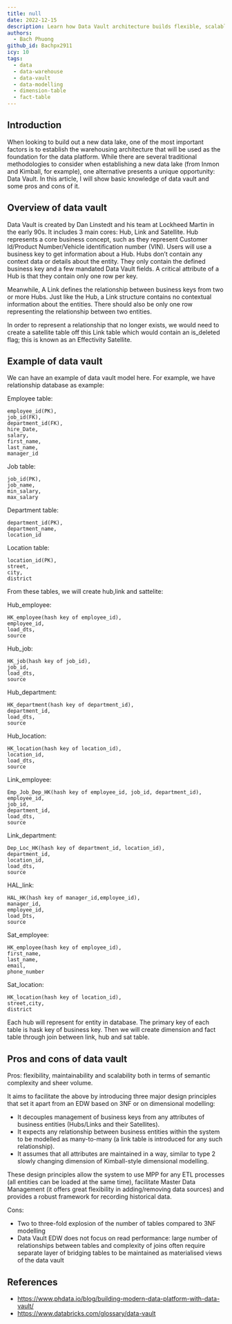 ```yaml
---
title: null
date: 2022-12-15
description: Learn how Data Vault architecture builds flexible, scalable data lakes using hubs, links, and satellites to manage business keys and historical data with pros and cons explained.
authors:
  - Bach Phuong
github_id: Bachpx2911
icy: 10
tags:
  - data
  - data-warehouse
  - data-vault
  - data-modelling
  - dimension-table
  - fact-table
---
```


## Introduction

When looking to build out a new data lake, one of the most important factors is to establish the warehousing architecture that will be used as the foundation for the
data platform. While there are several traditional methodologies to consider when establishing a new data lake (from Inmon and Kimball, for example), one alternative
presents a unique opportunity: Data Vault. In this article, I will show basic knowledge of data vault and some pros and cons of it.

## Overview of data vault

Data Vault is created by Dan Linstedt and his team at Lockheed Martin in the early 90s. It includes 3 main cores: Hub, Link and Satellite. Hub represents a core business concept, such as they represent Customer Id/Product Number/Vehicle identification number (VIN). Users will use a business key to get information about a Hub. Hubs don’t contain any context data or details about the entity. They only contain the defined business key and a few mandated Data Vault fields. A critical attribute of a Hub is that they contain only one row per key.

Meanwhile, A Link defines the relationship between business keys from two or more Hubs. Just like the Hub, a Link structure contains no contextual information about the entities. There should also be only one row representing the relationship between two entities.

In order to represent a relationship that no longer exists, we would need to create a satellite table off this Link table which would contain an is_deleted flag; this is known as an Effectivity Satellite.

## Example of data vault

We can have an example of data vault model here. For example, we have relationship database as example:

Employee table:

```
employee_id(PK),
job_id(FK),
department_id(FK),
hire_Date,
salary,
first_name,
last_name,
manager_id
```

Job table:

```
job_id(PK),
job_name,
min_salary,
max_salary
```

Department table:

```
department_id(PK),
department_name,
location_id
```

Location table:

```
location_id(PK),
street,
city,
district
```

From these tables, we will create hub,link and sattelite:

Hub_employee:

```
HK_employee(hash key of employee_id),
employee_id,
load_dts,
source
```

Hub_job:

```
HK_job(hash key of job_id),
job_id,
load_dts,
source
```

Hub_department:

```
HK_department(hash key of department_id),
department_id,
load_dts,
source
```

Hub_location:

```
HK_location(hash key of location_id),
location_id,
load_dts,
source
```

Link_employee:

```
Emp_Job_Dep_HK(hash key of employee_id, job_id, department_id),
employee_id,
job_id,
department_id,
load_dts,
source
```

Link_department:

```
Dep_Loc_HK(hash key of department_id, location_id),
department_id,
location_id,
load_dts,
source
```

HAL_link:

```
HAL_HK(hash key of manager_id,employee_id),
manager_id,
employee_id,
load_Dts,
source
```

Sat_employee:

```
HK_employee(hash key of employee_id),
first_name,
last_name,
email,
phone_number
```

Sat_location:

```
HK_location(hash key of location_id),
street,city,
district
```

Each hub will represent for entity in database. The primary key of each table is hask key of business key. Then we will create dimension and fact table through join
between link, hub and sat table.

## Pros and cons of data vault

Pros: flexibility, maintainability and scalability both in terms of semantic complexity and sheer volume.

It aims to facilitate the above by introducing three major design principles that set it apart from an EDW based on 3NF or on dimensional modelling:

- It decouples management of business keys from any attributes of business entities (Hubs/Links and their Satellites).
- It expects any relationship between business entities within the system to be modelled as many-to-many (a link table is introduced for any such relationship).
- It assumes that all attributes are maintained in a way, similar to type 2 slowly changing dimension of Kimball-style dimensional modelling.

These design principles allow the system to use MPP for any ETL processes (all entities can be loaded at the same time), facilitate Master Data Management (it offers great flexibility in adding/removing data sources) and provides a robust framework for recording historical data.

Cons:

- Two to three-fold explosion of the number of tables compared to 3NF modelling
- Data Vault EDW does not focus on read performance: large number of relationships between tables and complexity of joins often require separate layer of bridging tables to be maintained as materialised views of the data vault

## References

- https://www.phdata.io/blog/building-modern-data-platform-with-data-vault/
- https://www.databricks.com/glossary/data-vault
